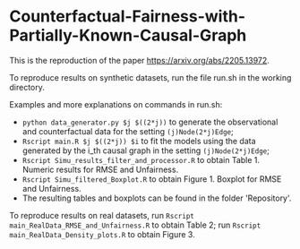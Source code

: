 # Counterfactual-Fairness-with-Partially-Known-Causal-Graph

This is the reproduction of the paper https://arxiv.org/abs/2205.13972.

To reproduce results on synthetic datasets, 
    run the file run.sh in the working directory.

Examples and more explanations on commands in run.sh:
- `python data_generator.py $j $((2*j))` to generate the observational and counterfactual data for the setting `(j)Node(2*j)Edge`;
- `Rscript main.R $j $((2*j)) $i` to fit the models using the data generated by the i_th causal graph in the setting `(j)Node(2*j)Edge`;
- `Rscript Simu_results_filter_and_processor.R` to obtain Table 1. Numeric results for RMSE and Unfairness.
- `Rscript Simu_filtered_Boxplot.R` to obtain Figure 1. Boxplot for RMSE and Unfairness.
- The resulting tables and boxplots can be found in the folder 'Repository'.

To reproduce results on real datasets,
        run `Rscript main_RealData_RMSE_and_Unfairness.R` to obtain Table 2;
        run `Rscript main_RealData_Density_plots.R` to obtain Figure 3.
